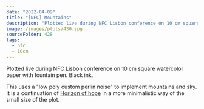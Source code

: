 ```yaml
---
date: "2022-04-09"
title: "[NFC] Mountains"
description: "Plotted live during NFC Lisbon conference on 10 cm square watercolor paper with fountain pen."
image: /images/plots/430.jpg
sourceFolder: 428
tags:
  - nfc
  - 10cm
---
```


Plotted live during NFC Lisbon conference on 10 cm square watercolor paper with fountain pen. Black ink.

This uses a "low poly custom perlin noise" to implement mountains and sky. It is a continuation of [Horizon of hope](/plots/424) in a more minimalistic way of the small size of the plot.
